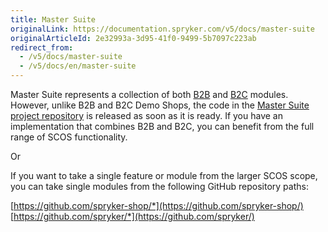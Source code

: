 ```yaml
---
title: Master Suite
originalLink: https://documentation.spryker.com/v5/docs/master-suite
originalArticleId: 2e32993a-3d95-41f0-9499-5b7097c223ab
redirect_from:
  - /v5/docs/master-suite
  - /v5/docs/en/master-suite
---
```


Master Suite represents a collection of both [B2B](/docs/scos/user/about-spryker/202005.0/b2b-suite.html) and [B2C](/docs/scos/user/about-spryker/202005.0/b2c-suite.html) modules. However, unlike B2B and B2C Demo Shops, the code in the [Master Suite project repository](https://github.com/spryker-shop/suite) is released as soon as it is ready.  If you have an implementation that combines B2B and B2C, you can benefit from the full range of SCOS functionality. 

Or

If you want to take a single feature or module from the larger SCOS scope, you can take single modules  from the following GitHub repository paths:

[https://github.com/spryker-shop/*](https://github.com/spryker-shop/)
[https://github.com/spryker/*](https://github.com/spryker/)
